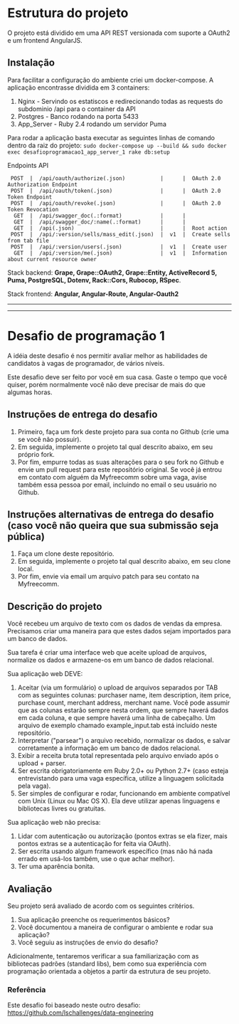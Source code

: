 
# Estrutura do projeto

O projeto está dividido em uma API REST versionada com suporte a OAuth2 e um frontend AngularJS. 

## Instalação

Para facilitar a configuração do ambiente criei um docker-compose. A aplicação encontrasse dividida em 3 containers: 

1. Nginx - Servindo os estatiscos e redirecionando todas as requests do subdominio /api para o container da API
1. Postgres - Banco rodando na porta 5433 
1. App_Server - Ruby 2.4 rodando um servidor Puma

Para rodar a aplicação basta executar as seguintes linhas de comando dentro da raiz do projeto:
`sudo docker-compose up --build && sudo docker exec desafioprogramacao1_app_server_1 rake db:setup
`

Endpoints API

     POST  |  /api/oauth/authorize(.json)           |      |  OAuth 2.0 Authorization Endpoint        
     POST  |  /api/oauth/token(.json)               |      |  OAuth 2.0 Token Endpoint                
     POST  |  /api/oauth/revoke(.json)              |      |  OAuth 2.0 Token Revocation              
      GET  |  /api/swagger_doc(.:format)            |      |                                          
      GET  |  /api/swagger_doc/:name(.:format)      |      |                                          
      GET  |  /api(.json)                           |      |  Root action                             
     POST  |  /api/:version/sells/mass_edit(.json)  |  v1  |  Create sells from tab file              
     POST  |  /api/:version/users(.json)            |  v1  |  Create user                             
      GET  |  /api/:version/me(.json)               |  v1  |  Information about current resource owner
      
Stack backend: **Grape, Grape::OAuth2, Grape::Entity, ActiveRecord 5, Puma, PostgreSQL, Dotenv, Rack::Cors, Rubocop, RSpec**.

Stack frontend:  **Angular, Angular-Route, Angular-Oauth2** 
 
--------------------------------------------------------------------------------------------------------------------------
---------------------------------------------------------------------------------------------------------------------------
# Desafio de programação 1
A idéia deste desafio é nos permitir avaliar melhor as habilidades de candidatos à vagas de programador, de vários níveis.

Este desafio deve ser feito por você em sua casa. Gaste o tempo que você quiser, porém normalmente você não deve precisar de mais do que algumas horas.

## Instruções de entrega do desafio
1. Primeiro, faça um fork deste projeto para sua conta no Github (crie uma se você não possuir).
1. Em seguida, implemente o projeto tal qual descrito abaixo, em seu próprio fork.
1. Por fim, empurre todas as suas alterações para o seu fork no Github e envie um pull request para este repositório original. Se você já entrou em contato com alguém da Myfreecomm sobre uma vaga, avise também essa pessoa por email, incluindo no email o seu usuário no Github.

## Instruções alternativas de entrega do desafio (caso você não queira que sua submissão seja pública)
1. Faça um clone deste repositório.
1. Em seguida, implemente o projeto tal qual descrito abaixo, em seu clone local.
1. Por fim, envie via email um arquivo patch para seu contato na Myfreecomm.

## Descrição do projeto
Você recebeu um arquivo de texto com os dados de vendas da empresa. Precisamos criar uma maneira para que estes dados sejam importados para um banco de dados.

Sua tarefa é criar uma interface web que aceite upload de arquivos, normalize os dados e armazene-os em um banco de dados relacional.

Sua aplicação web DEVE:

1. Aceitar (via um formulário) o upload de arquivos separados por TAB com as seguintes colunas: purchaser name, item description, item price, purchase count, merchant address, merchant name. Você pode assumir que as colunas estarão sempre nesta ordem, que sempre haverá dados em cada coluna, e que sempre haverá uma linha de cabeçalho. Um arquivo de exemplo chamado example_input.tab está incluído neste repositório.
1. Interpretar ("parsear") o arquivo recebido, normalizar os dados, e salvar corretamente a informação em um banco de dados relacional.
1. Exibir a receita bruta total representada pelo arquivo enviado após o upload + parser.
1. Ser escrita obrigatoriamente em Ruby 2.0+ ou Python 2.7+ (caso esteja entrevistando para uma vaga específica, utilize a linguagem solicitada pela vaga).
1. Ser simples de configurar e rodar, funcionando em ambiente compatível com Unix (Linux ou Mac OS X). Ela deve utilizar apenas linguagens e bibliotecas livres ou gratuitas.

Sua aplicação web não precisa:

1. Lidar com autenticação ou autorização (pontos extras se ela fizer, mais pontos extras se a autenticação for feita via OAuth).
1. Ser escrita usando algum framework específico (mas não há nada errado em usá-los também, use o que achar melhor).
1. Ter uma aparência bonita.

## Avaliação
Seu projeto será avaliado de acordo com os seguintes critérios. 

1. Sua aplicação preenche os requerimentos básicos?
1. Você documentou a maneira de configurar o ambiente e rodar sua aplicação?
1. Você seguiu as instruções de envio do desafio?

Adicionalmente, tentaremos verificar a sua familiarização com as bibliotecas padrões (standard libs), bem como sua experiência com programação orientada a objetos a partir da estrutura de seu projeto.

### Referência

Este desafio foi baseado neste outro desafio: https://github.com/lschallenges/data-engineering

